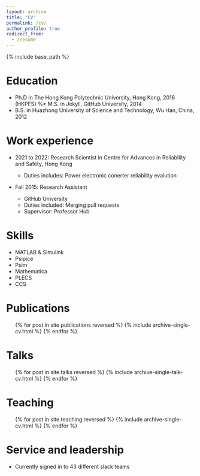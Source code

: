 ```yaml
---
layout: archive
title: "CV"
permalink: /cv/
author_profile: true
redirect_from:
  - /resume
---
```


{% include base_path %}

Education
======
* Ph.D in The Hong Kong Polytechnic University, Hong Kong, 2016 (HKPFS)
%* M.S. in Jekyll, GitHub University, 2014
* B.S. in Huazhong University of Science and Technology, Wu Han, China, 2012

Work experience
======
* 2021 to 2022: Research Scientist in Centre for Advances in Reliability and Safety, Hong Kong
   * Duties includes: Power electronic conerter reliability evalution
 


* Fall 2015: Research Assistant
  * GitHub University
  * Duties included: Merging pull requests
  * Supervisor: Professor Hub

  
Skills
======
* MATLAB & Simulink
* Psipice
* Psim
* Mathematica
* PLECS
* CCS

Publications
======
  <ul>{% for post in site.publications reversed %}
    {% include archive-single-cv.html %}
  {% endfor %}</ul>
  
Talks
======
  <ul>{% for post in site.talks reversed %}
    {% include archive-single-talk-cv.html  %}
  {% endfor %}</ul>
  
Teaching
======
  <ul>{% for post in site.teaching reversed %}
    {% include archive-single-cv.html %}
  {% endfor %}</ul>
  
Service and leadership
======
* Currently signed in to 43 different slack teams
